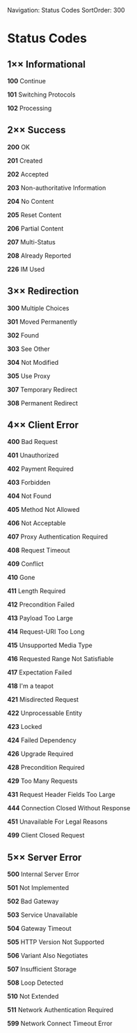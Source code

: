 Navigation: Status Codes
SortOrder: 300

# Status Codes

## 1×× Informational

**100** Continue

**101** Switching Protocols

**102** Processing

## 2×× Success

**200** OK

**201** Created

**202** Accepted

**203** Non-authoritative Information

**204** No Content

**205** Reset Content

**206** Partial Content

**207** Multi-Status

**208** Already Reported

**226** IM Used

## 3×× Redirection

**300** Multiple Choices

**301** Moved Permanently

**302** Found

**303** See Other

**304** Not Modified

**305** Use Proxy

**307** Temporary Redirect

**308** Permanent Redirect

## 4×× Client Error

**400** Bad Request

**401** Unauthorized

**402** Payment Required

**403** Forbidden

**404** Not Found

**405** Method Not Allowed

**406** Not Acceptable

**407** Proxy Authentication Required

**408** Request Timeout

**409** Conflict

**410** Gone

**411** Length Required

**412** Precondition Failed

**413** Payload Too Large

**414** Request-URI Too Long

**415** Unsupported Media Type

**416** Requested Range Not Satisfiable

**417** Expectation Failed

**418** I'm a teapot

**421** Misdirected Request

**422** Unprocessable Entity

**423** Locked

**424** Failed Dependency

**426** Upgrade Required

**428** Precondition Required

**429** Too Many Requests

**431** Request Header Fields Too Large

**444** Connection Closed Without Response

**451** Unavailable For Legal Reasons

**499** Client Closed Request


## 5×× Server Error

**500** Internal Server Error

**501** Not Implemented

**502** Bad Gateway

**503** Service Unavailable

**504** Gateway Timeout

**505** HTTP Version Not Supported

**506** Variant Also Negotiates

**507** Insufficient Storage

**508** Loop Detected

**510** Not Extended

**511** Network Authentication Required

**599** Network Connect Timeout Error

